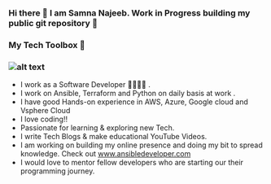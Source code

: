 ### Hi there 👋 I am Samna Najeeb. Work in Progress building my public git repository 🔭 



### My Tech Toolbox 🧰
### ![alt text](https://www.google.com/url?sa=i&url=https%3A%2F%2Fwww.ansible.com%2F&psig=AOvVaw0Gw2ZSgT_GWmUkzv5k8rW4&ust=1652525779958000&source=images&cd=vfe&ved=0CAwQjRxqFwoTCODcobeo3PcCFQAAAAAdAAAAABAD)

- I work as a Software Developer 👩‍💻👩‍💻 .
- I work on Ansible, Terraform and Python on daily basis at work .
- I have good Hands-on experience in AWS, Azure, Google cloud and Vsphere Cloud 
- I love coding!!
- Passionate for learning & exploring new Tech. 
- I write Tech Blogs & make educational YouTube Videos.
- I am working on building my online presence and doing my bit to spread knowledge. Check out www.ansibledeveloper.com 
- I would love to  mentor fellow developers who are starting our their programming journey.


<!--
**samnanajeeb/samnanajeeb** is a ✨ _special_ ✨ repository because its `README.md` (this file) appears on your GitHub profile.

Here are some ideas to get you started:

- 🔭 I’m currently working on ...
- 🌱 I’m currently learning ...
- 👯 I’m looking to collaborate on ...
- 🤔 I’m looking for help with ...
- 💬 Ask me about ...
- 📫 How to reach me: ...
- 😄 Pronouns: ...
- ⚡ Fun fact: ...
-->
